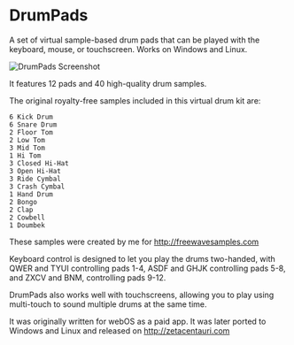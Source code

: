 # DrumPads

A set of virtual sample-based drum pads that can be played with the keyboard,
mouse, or touchscreen. Works on Windows and Linux.

![DrumPads Screenshot](https://github.com/Xangis/DrumPads/blob/master/images/DrumPads1ScreenshotSmall.png)

It features 12 pads and 40 high-quality drum samples.

The original royalty-free samples included in this virtual drum kit are:

    6 Kick Drum
    6 Snare Drum
    2 Floor Tom
    2 Low Tom
    3 Mid Tom
    1 Hi Tom
    3 Closed Hi-Hat
    3 Open Hi-Hat
    3 Ride Cymbal
    3 Crash Cymbal
    1 Hand Drum
    2 Bongo
    2 Clap
    2 Cowbell
    1 Doumbek

These samples were created by me for http://freewavesamples.com

Keyboard control is designed to let you play the drums two-handed, with QWER 
and TYUI controlling pads 1-4, ASDF and GHJK controlling pads 5-8, and ZXCV 
and BNM, controlling pads 9-12.

DrumPads also works well with touchscreens, allowing you to play using 
multi-touch to sound multiple drums at the same time.

It was originally written for webOS as a paid app. It was later ported to
Windows and Linux and released on http://zetacentauri.com
